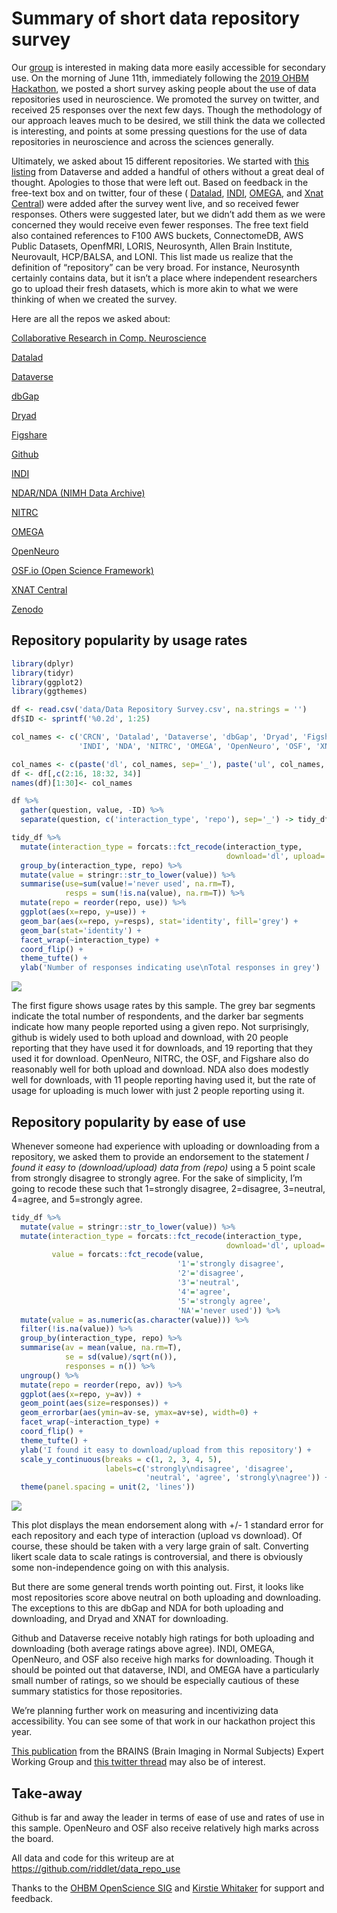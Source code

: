 Summary of short data repository survey
================

Our [group](http://cmn.nimh.nih.gov/dsst) is interested in making data
more easily accessible for secondary use. On the morning of June 11th,
immediately following the [2019 OHBM
Hackathon](https://ohbm.github.io/hackathon2019/), we posted a short
survey asking people about the use of data repositories used in
neuroscience. We promoted the survey on twitter, and received 25
responses over the next few days. Though the methodology of our approach
leaves much to be desired, we still think the data we collected is
interesting, and points at some pressing questions for the use of data
repositories in neuroscience and across the sciences generally.

Ultimately, we asked about 15 different repositories. We started with
[this
listing](https://dataverse.org/blog/comparative-review-various-data-repositories)
from Dataverse and added a handful of others without a great deal of
thought. Apologies to those that were left out. Based on feedback in the
free-text box and on twitter, four of these (
[Datalad](http://datasets.datalad.org),
[INDI](http://fcon_1000.projects.nitrc.org),
[OMEGA](https://www.mcgill.ca/bic/resources/omega), and [Xnat
Central](https://central.xnat.org/)) were added after the survey went
live, and so received fewer responses. Others were suggested later, but
we didn’t add them as we were concerned they would receive even fewer
responses. The free text field also contained references to F100 AWS
buckets, ConnectomeDB, AWS Public Datasets, OpenfMRI, LORIS, Neurosynth,
Allen Brain Institute, Neurovault, HCP/BALSA, and LONI. This list made
us realize that the definition of “repository” can be very broad. For
instance, Neurosynth certainly contains data, but it isn’t a place where
independent researchers go to upload their fresh datasets, which is more
akin to what we were thinking of when we created the survey.

Here are all the repos we asked about:

[Collaborative Research in Comp. Neuroscience](https://crcns.org)

[Datalad](http://datasets.datalad.org)

[Dataverse](https://dataverse.org/)

[dbGap](https://www.ncbi.nlm.nih.gov/gap/)

[Dryad](https://datadryad.org/)

[Figshare](https://figshare.com/)

[Github](https://github.com/)

[INDI](http://fcon_1000.projects.nitrc.org)

[NDAR/NDA (NIMH Data Archive)](https://nda.nih.gov/)

[NITRC](http://nitrc.org)

[OMEGA](https://www.mcgill.ca/bic/resources/omega)

[OpenNeuro](https://openneuro.org/)

[OSF.io (Open Science Framework)](http://osf.io)

[XNAT Central](https://central.xnat.org/)

[Zenodo](http://www.zenodo.org)

## Repository popularity by usage rates

``` r
library(dplyr)
library(tidyr)
library(ggplot2)
library(ggthemes)

df <- read.csv('data/Data Repository Survey.csv', na.strings = '')
df$ID <- sprintf('%0.2d', 1:25)

col_names <- c('CRCN', 'Datalad', 'Dataverse', 'dbGap', 'Dryad', 'Figshare', 'Github',
               'INDI', 'NDA', 'NITRC', 'OMEGA', 'OpenNeuro', 'OSF', 'XNAT', 'Zenodo')

col_names <- c(paste('dl', col_names, sep='_'), paste('ul', col_names, sep='_'))
df <- df[,c(2:16, 18:32, 34)]
names(df)[1:30]<- col_names

df %>%
  gather(question, value, -ID) %>%
  separate(question, c('interaction_type', 'repo'), sep='_') -> tidy_df

tidy_df %>%
  mutate(interaction_type = forcats::fct_recode(interaction_type, 
                                                download='dl', upload='ul' )) %>%
  group_by(interaction_type, repo) %>%
  mutate(value = stringr::str_to_lower(value)) %>%
  summarise(use=sum(value!='never used', na.rm=T),
            resps = sum(!is.na(value), na.rm=T)) %>%
  mutate(repo = reorder(repo, use)) %>%
  ggplot(aes(x=repo, y=use)) +
  geom_bar(aes(x=repo, y=resps), stat='identity', fill='grey') + 
  geom_bar(stat='identity') +
  facet_wrap(~interaction_type) +
  coord_flip() +
  theme_tufte() +
  ylab('Number of responses indicating use\nTotal responses in grey')
```

![](write_up_files/figure-gfm/read-data-1.png)<!-- -->

The first figure shows usage rates by this sample. The grey bar segments
indicate the total number of respondents, and the darker bar segments
indicate how many people reported using a given repo. Not surprisingly,
github is widely used to both upload and download, with 20 people
reporting that they have used it for downloads, and 19 reporting that
they used it for download. OpenNeuro, NITRC, the OSF, and Figshare also
do reasonably well for both upload and download. NDA also does modestly
well for downloads, with 11 people reporting having used it, but the
rate of usage for uploading is much lower with just 2 people reporting
using it.

## Repository popularity by ease of use

Whenever someone had experience with uploading or downloading from a
repository, we asked them to provide an endorsement to the statement *I
found it easy to (download/upload) data from (repo)* using a 5 point
scale from strongly disagree to strongly agree. For the sake of
simplicity, I’m going to recode these such that 1=strongly disagree,
2=disagree, 3=neutral, 4=agree, and 5=strongly agree.

``` r
tidy_df %>%
  mutate(value = stringr::str_to_lower(value)) %>%
  mutate(interaction_type = forcats::fct_recode(interaction_type, 
                                                download='dl', upload='ul' ),
         value = forcats::fct_recode(value,
                                     '1'='strongly disagree',
                                     '2'='disagree',
                                     '3'='neutral',
                                     '4'='agree',
                                     '5'='strongly agree',
                                     'NA'='never used')) %>%
  mutate(value = as.numeric(as.character(value))) %>%
  filter(!is.na(value)) %>%
  group_by(interaction_type, repo) %>%
  summarise(av = mean(value, na.rm=T),
            se = sd(value)/sqrt(n()),
            responses = n()) %>%
  ungroup() %>%
  mutate(repo = reorder(repo, av)) %>%
  ggplot(aes(x=repo, y=av)) +
  geom_point(aes(size=responses)) + 
  geom_errorbar(aes(ymin=av-se, ymax=av+se), width=0) + 
  facet_wrap(~interaction_type) +
  coord_flip() +
  theme_tufte() +
  ylab('I found it easy to download/upload from this repository') +
  scale_y_continuous(breaks = c(1, 2, 3, 4, 5),
                     labels=c('strongly\ndisagree', 'disagree', 
                              'neutral', 'agree', 'strongly\nagree')) +
  theme(panel.spacing = unit(2, 'lines'))
```

![](write_up_files/figure-gfm/ease-of-use-1.png)<!-- -->

This plot displays the mean endorsement along with +/- 1 standard error
for each repository and each type of interaction (upload vs download).
Of course, these should be taken with a very large grain of salt.
Converting likert scale data to scale ratings is controversial, and
there is obviously some non-independence going on with this analysis.

But there are some general trends worth pointing out. First, it looks
like most repositories score above neutral on both uploading and
downloading. The exceptions to this are dbGap and NDA for both uploading
and downloading, and Dryad and XNAT for downloading.

Github and Dataverse receive notably high ratings for both uploading and
downloading (both average ratings above agree). INDI, OMEGA, OpenNeuro,
and OSF also receive high marks for downloading. Though it should be
pointed out that dataverse, INDI, and OMEGA have a particularly small
number of ratings, so we should be especially cautious of these summary
statistics for those repositories.

We’re planning further work on measuring and incentivizing data
accessibility. You can see some of that work in our hackathon project
this year.

[This publication](https://doi.org/10.1016/j.neuroimage.2017.02.030)
from the BRAINS (Brain Imaging in Normal Subjects) Expert Working Group
and [this twitter
thread](https://twitter.com/damadam/status/1138428388102877185) may also
be of interest.

## Take-away

Github is far and away the leader in terms of ease of use and rates of
use in this sample. OpenNeuro and OSF also receive relatively high marks
across the board.

All data and code for this writeup are at
<https://github.com/riddlet/data_repo_use>

Thanks to the [OHBM OpenScience SIG](https://www.humanbrainmapping.org/m/pages.cfm?pageid=3712) and [Kirstie Whitaker](https://twitter.com/kirstie_j) for support and feedback. 
